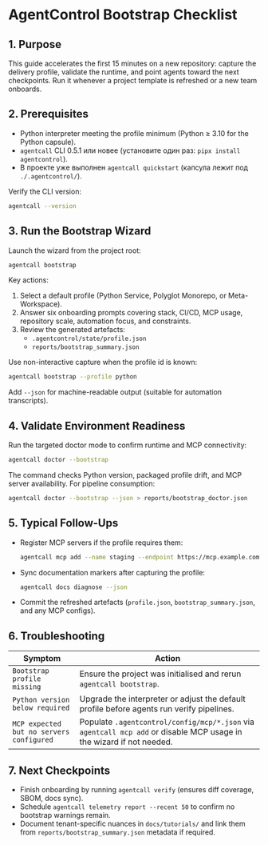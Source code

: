 # AgentControl Bootstrap Checklist

## 1. Purpose
This guide accelerates the first 15 minutes on a new repository: capture the delivery profile, validate the runtime, and point agents toward the next checkpoints. Run it whenever a project template is refreshed or a new team onboards.

## 2. Prerequisites
- Python interpreter meeting the profile minimum (Python ≥ 3.10 for the Python capsule).
- `agentcall` CLI 0.5.1 или новее (установите один раз: `pipx install agentcontrol`).
- В проекте уже выполнен `agentcall quickstart` (капсула лежит под `./.agentcontrol/`).

Verify the CLI version:
```bash
agentcall --version
```

## 3. Run the Bootstrap Wizard
Launch the wizard from the project root:
```bash
agentcall bootstrap
```
Key actions:
1. Select a default profile (Python Service, Polyglot Monorepo, or Meta-Workspace).
2. Answer six onboarding prompts covering stack, CI/CD, MCP usage, repository scale, automation focus, and constraints.
3. Review the generated artefacts:
   - `.agentcontrol/state/profile.json`
   - `reports/bootstrap_summary.json`

Use non-interactive capture when the profile id is known:
```bash
agentcall bootstrap --profile python
```
Add `--json` for machine-readable output (suitable for automation transcripts).

## 4. Validate Environment Readiness
Run the targeted doctor mode to confirm runtime and MCP connectivity:
```bash
agentcall doctor --bootstrap
```
The command checks Python version, packaged profile drift, and MCP server availability. For pipeline consumption:
```bash
agentcall doctor --bootstrap --json > reports/bootstrap_doctor.json
```

## 5. Typical Follow-Ups
- Register MCP servers if the profile requires them:
  ```bash
  agentcall mcp add --name staging --endpoint https://mcp.example.com
  ```
- Sync documentation markers after capturing the profile:
  ```bash
  agentcall docs diagnose --json
  ```
- Commit the refreshed artefacts (`profile.json`, `bootstrap_summary.json`, and any MCP configs).

## 6. Troubleshooting
| Symptom | Action |
| --- | --- |
| `Bootstrap profile missing` | Ensure the project was initialised and rerun `agentcall bootstrap`. |
| `Python version below required` | Upgrade the interpreter or adjust the default profile before agents run verify pipelines. |
| `MCP expected but no servers configured` | Populate `.agentcontrol/config/mcp/*.json` via `agentcall mcp add` or disable MCP usage in the wizard if not needed. |

## 7. Next Checkpoints
- Finish onboarding by running `agentcall verify` (ensures diff coverage, SBOM, docs sync).
- Schedule `agentcall telemetry report --recent 50` to confirm no bootstrap warnings remain.
- Document tenant-specific nuances in `docs/tutorials/` and link them from `reports/bootstrap_summary.json` metadata if required.
